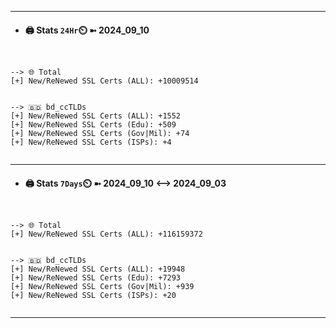 

---
- #### 🖨️ **Stats** `24Hr`⏲️ ➼ 2024_09_10
```console


--> 🌐 Total
[+] New/ReNewed SSL Certs (ALL): +10009514


--> 🇧🇩 bd_ccTLDs
[+] New/ReNewed SSL Certs (ALL): +1552
[+] New/ReNewed SSL Certs (Edu): +509
[+] New/ReNewed SSL Certs (Gov|Mil): +74
[+] New/ReNewed SSL Certs (ISPs): +4


```

---
- #### 🖨️ **Stats** `7Days`⏲️ ➼ 2024_09_10 <--> 2024_09_03
```console


--> 🌐 Total
[+] New/ReNewed SSL Certs (ALL): +116159372


--> 🇧🇩 bd_ccTLDs
[+] New/ReNewed SSL Certs (ALL): +19948
[+] New/ReNewed SSL Certs (Edu): +7293
[+] New/ReNewed SSL Certs (Gov|Mil): +939
[+] New/ReNewed SSL Certs (ISPs): +20


```

---

